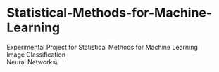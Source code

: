 # Statistical-Methods-for-Machine-Learning


Experimental Project for Statistical Methods for Machine Learning \
Image Classification\
Neural Networks\
